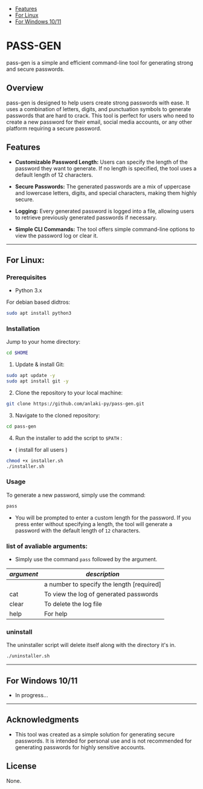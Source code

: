 - [Features](#features)
- [For Linux](#for-linux)
- [For Windows 10/11](#for-windows-1011)

# PASS-GEN

pass-gen is a simple and efficient command-line tool for generating strong and secure passwords.

## Overview

pass-gen is designed to help users create strong passwords with ease. It uses a combination of letters, digits, and punctuation symbols to generate passwords that are hard to crack. This tool is perfect for users who need to create a new password for their email, social media accounts, or any other platform requiring a secure password.

## Features

- **Customizable Password Length:** 
  Users can specify the length of the password they want to generate. If no length is specified, the tool uses a default length of 12 characters.

- **Secure Passwords:**
  The generated passwords are a mix of uppercase and lowercase letters, digits, and special characters, making them highly secure.

- **Logging:**
  Every generated password is logged into a file, allowing users to retrieve previously generated passwords if necessary.

- **Simple CLI Commands:**
  The tool offers simple command-line options to view the password log or clear it.

------

## For Linux:

### Prerequisites

- Python 3.x

For debian based didtros:

```bash
sudo apt install python3
```

### Installation

Jump to your home directory:

```bash
cd $HOME
```

1. Update & install Git:

```bash
sudo apt update -y
sudo apt install git -y
```

2. Clone the repository to your local machine:

```bash
git clone https://github.com/anlaki-py/pass-gen.git
```

3. Navigate to the cloned repository:

```bash
cd pass-gen
```

4. Run the installer to add the script to `$PATH` :
- ( install for all users )

```bash
chmod +x installer.sh
./installer.sh
```

### Usage

To generate a new password, simply use the command:

```bash
pass
```

- You will be prompted to enter a custom length for the password. If you press enter without specifying a length, the tool will generate a password with the default length of `12` characters.

### list of avaliable arguments:

- Simply use the command `pass` followed by the argument. 


| _argument_ | _description_ |
| --- | --- |
| <lenght> | a number to specify the length [required] |
| cat | To view the log of generated passwords |
| clear | To delete the log file |
| help | For  help |


### uninstall
The uninstaller script will delete itself along with the directory it's in.

```bash
./uninstaller.sh
```

------

## For Windows 10/11
- In progress...
 
------

## Acknowledgments

- This tool was created as a simple solution for generating secure passwords. It is intended for personal use and is not recommended for generating passwords for highly sensitive accounts.
 
## License
None.
